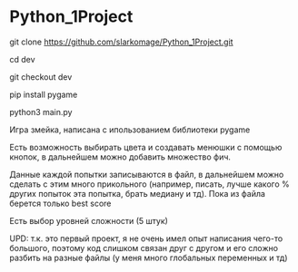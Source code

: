 # Python_1Project
git clone https://github.com/slarkomage/Python_1Project.git

cd dev

git checkout dev

pip install pygame

python3 main.py


Игра змейка, написана с ипользованием библиотеки pygame

Есть возможность выбирать цвета и создавать менюшки с помощью кнопок, в дальнейшем можно добавить множество фич.

Данные каждой попытки записываются в файл, в дальнейшем можно сделать с этим много прикольного (например, писать, лучше какого % других попыток эта попытка, брать медиану и тд). Пока из файла берется только best score

Есть выбор уровней сложности (5 штук)

UPD: т.к. это первый проект, я не очень имел опыт написания чего-то большого, поэтому код слишком связан друг с другом и его сложно разбить на разные файлы (у меня много глобальных переменных и тд)
